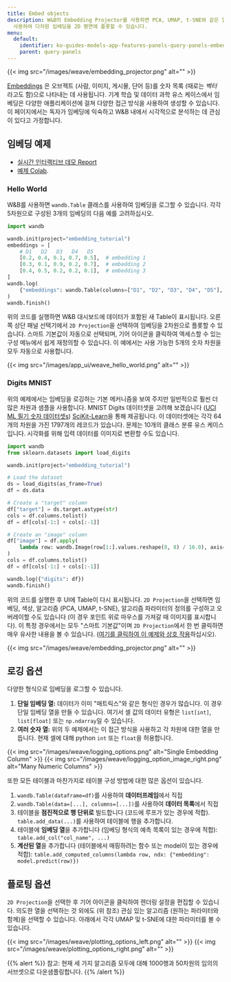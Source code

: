 ```yaml
---
title: Embed objects
description: W&B의 Embedding Projector를 사용하면 PCA, UMAP, t-SNE와 같은 일반적인 차원 축소 알고리즘을
  사용하여 다차원 임베딩을 2D 평면에 플롯할 수 있습니다.
menu:
  default:
    identifier: ko-guides-models-app-features-panels-query-panels-embedding-projector
    parent: query-panels
---
```


{{< img src="/images/weave/embedding_projector.png" alt="" >}}

[Embeddings](https://developers.google.com/machine-learning/crash-course/embeddings/video-lecture) 은 오브젝트 (사람, 이미지, 게시물, 단어 등)를 숫자 목록 (때로는 _벡터_ 라고도 함)으로 나타내는 데 사용됩니다. 기계 학습 및 데이터 과학 유스 케이스에서 임베딩은 다양한 애플리케이션에 걸쳐 다양한 접근 방식을 사용하여 생성할 수 있습니다. 이 페이지에서는 독자가 임베딩에 익숙하고 W&B 내에서 시각적으로 분석하는 데 관심이 있다고 가정합니다.

## 임베딩 예제

- [실시간 인터랙티브 데모 Report](https://wandb.ai/timssweeney/toy_datasets/reports/Feature-Report-W-B-Embeddings-Projector--VmlldzoxMjg2MjY4?accessToken=bo36zrgl0gref1th5nj59nrft9rc4r71s53zr2qvqlz68jwn8d8yyjdz73cqfyhq)
- [예제 Colab](https://colab.research.google.com/drive/1DaKL4lZVh3ETyYEM1oJ46ffjpGs8glXA#scrollTo=D--9i6-gXBm_).

### Hello World

W&B를 사용하면 `wandb.Table` 클래스를 사용하여 임베딩을 로그할 수 있습니다. 각각 5차원으로 구성된 3개의 임베딩의 다음 예를 고려하십시오.

```python
import wandb

wandb.init(project="embedding_tutorial")
embeddings = [
    # D1   D2   D3   D4   D5
    [0.2, 0.4, 0.1, 0.7, 0.5],  # embedding 1
    [0.3, 0.1, 0.9, 0.2, 0.7],  # embedding 2
    [0.4, 0.5, 0.2, 0.2, 0.1],  # embedding 3
]
wandb.log(
    {"embeddings": wandb.Table(columns=["D1", "D2", "D3", "D4", "D5"], data=embeddings)}
)
wandb.finish()
```

위의 코드를 실행하면 W&B 대시보드에 데이터가 포함된 새 Table이 표시됩니다. 오른쪽 상단 패널 선택기에서 `2D Projection`을 선택하여 임베딩을 2차원으로 플롯할 수 있습니다. 스마트 기본값이 자동으로 선택되며, 기어 아이콘을 클릭하여 엑세스할 수 있는 구성 메뉴에서 쉽게 재정의할 수 있습니다. 이 예에서는 사용 가능한 5개의 숫자 차원을 모두 자동으로 사용합니다.

{{< img src="/images/app_ui/weave_hello_world.png" alt="" >}}

### Digits MNIST

위의 예제에서는 임베딩을 로깅하는 기본 메커니즘을 보여 주지만 일반적으로 훨씬 더 많은 차원과 샘플을 사용합니다. MNIST Digits 데이터셋을 고려해 보겠습니다 ([UCI ML 필기 숫자 데이터셋](https://archive.ics.uci.edu/ml/datasets/Optical+Recognition+of+Handwritten+Digits)[s](https://archive.ics.uci.edu/ml/datasets/Optical+Recognition+of+Handwritten+Digits)) [SciKit-Learn](https://scikit-learn.org/stable/modules/generated/sklearn.datasets.load_digits.html)을 통해 제공됩니다. 이 데이터셋에는 각각 64개의 차원을 가진 1797개의 레코드가 있습니다. 문제는 10개의 클래스 분류 유스 케이스입니다. 시각화를 위해 입력 데이터를 이미지로 변환할 수도 있습니다.

```python
import wandb
from sklearn.datasets import load_digits

wandb.init(project="embedding_tutorial")

# Load the dataset
ds = load_digits(as_frame=True)
df = ds.data

# Create a "target" column
df["target"] = ds.target.astype(str)
cols = df.columns.tolist()
df = df[cols[-1:] + cols[:-1]]

# Create an "image" column
df["image"] = df.apply(
    lambda row: wandb.Image(row[1:].values.reshape(8, 8) / 16.0), axis=1
)
cols = df.columns.tolist()
df = df[cols[-1:] + cols[:-1]]

wandb.log({"digits": df})
wandb.finish()
```

위의 코드를 실행한 후 UI에 Table이 다시 표시됩니다. `2D Projection`을 선택하면 임베딩, 색상, 알고리즘 (PCA, UMAP, t-SNE), 알고리즘 파라미터의 정의를 구성하고 오버레이할 수도 있습니다 (이 경우 포인트 위로 마우스를 가져갈 때 이미지를 표시합니다). 이 특정 경우에서는 모두 "스마트 기본값"이며 `2D Projection`에서 한 번 클릭하면 매우 유사한 내용을 볼 수 있습니다. ([여기를 클릭하여 이 예제와 상호 작용](https://wandb.ai/timssweeney/embedding_tutorial/runs/k6guxhum?workspace=user-timssweeney)하십시오).

{{< img src="/images/weave/embedding_projector.png" alt="" >}}

## 로깅 옵션

다양한 형식으로 임베딩을 로그할 수 있습니다.

1. **단일 임베딩 열:** 데이터가 이미 "매트릭스"와 같은 형식인 경우가 많습니다. 이 경우 단일 임베딩 열을 만들 수 있습니다. 여기서 셀 값의 데이터 유형은 `list[int]`, `list[float]` 또는 `np.ndarray`일 수 있습니다.
2. **여러 숫자 열:** 위의 두 예제에서는 이 접근 방식을 사용하고 각 차원에 대한 열을 만듭니다. 현재 셀에 대해 python `int` 또는 `float`을 허용합니다.

{{< img src="/images/weave/logging_options.png" alt="Single Embedding Column" >}}
{{< img src="/images/weave/logging_option_image_right.png" alt="Many Numeric Columns" >}}

또한 모든 테이블과 마찬가지로 테이블 구성 방법에 대한 많은 옵션이 있습니다.

1. `wandb.Table(dataframe=df)`를 사용하여 **데이터프레임**에서 직접
2. `wandb.Table(data=[...], columns=[...])`를 사용하여 **데이터 목록**에서 직접
3. 테이블을 **점진적으로 행 단위로** 빌드합니다 (코드에 루프가 있는 경우에 적합). `table.add_data(...)`를 사용하여 테이블에 행을 추가합니다.
4. 테이블에 **임베딩 열**을 추가합니다 (임베딩 형식의 예측 목록이 있는 경우에 적합): `table.add_col("col_name", ...)`
5. **계산된 열**을 추가합니다 (테이블에서 매핑하려는 함수 또는 model이 있는 경우에 적합): `table.add_computed_columns(lambda row, ndx: {"embedding": model.predict(row)})`

## 플로팅 옵션

`2D Projection`을 선택한 후 기어 아이콘을 클릭하여 렌더링 설정을 편집할 수 있습니다. 의도한 열을 선택하는 것 외에도 (위 참조) 관심 있는 알고리즘 (원하는 파라미터와 함께)을 선택할 수 있습니다. 아래에서 각각 UMAP 및 t-SNE에 대한 파라미터를 볼 수 있습니다.

{{< img src="/images/weave/plotting_options_left.png" alt="" >}}
{{< img src="/images/weave/plotting_options_right.png" alt="" >}}

{{% alert %}}
참고: 현재 세 가지 알고리즘 모두에 대해 1000행과 50차원의 임의의 서브셋으로 다운샘플링합니다.
{{% /alert %}}